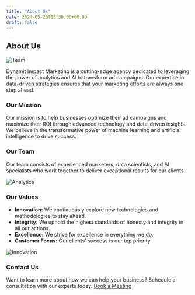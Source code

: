```yaml
---
title: "About Us"
date: 2024-05-26T15:30:00+00:00
draft: false
---
```


## About Us

![Team](https://via.placeholder.com/800x400.png?text=Our+Team)

Dynamit Impact Marketing is a cutting-edge agency dedicated to leveraging the power of analytics and AI to transform ad campaigns. Our expertise in data-driven strategies ensures that your marketing efforts are always one step ahead.

### Our Mission

Our mission is to help businesses optimize their ad campaigns and maximize their ROI through advanced technology and data-driven insights. We believe in the transformative power of machine learning and artificial intelligence to drive success.

### Our Team

Our team consists of experienced marketers, data scientists, and AI specialists who work together to deliver exceptional results for our clients.

![Analytics](https://via.placeholder.com/600x300.png?text=Analytics+Team)

### Our Values

- **Innovation:** We continuously explore new technologies and methodologies to stay ahead.
- **Integrity:** We uphold the highest standards of honesty and integrity in all our actions.
- **Excellence:** We strive for excellence in everything we do.
- **Customer Focus:** Our clients' success is our top priority.

![Innovation](https://via.placeholder.com/600x300.png?text=Innovation)

### Contact Us

Want to learn more about how we can help your business? Schedule a consultation with our experts today. [Book a Meeting](https://calendly.com/your-calendly-link)
